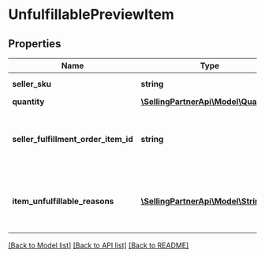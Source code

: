 # UnfulfillablePreviewItem

## Properties
Name | Type | Description | Notes
------------ | ------------- | ------------- | -------------
**seller_sku** | **string** | The seller SKU of the item. | 
**quantity** | [**\SellingPartnerApi\Model\Quantity**](Quantity.md) |  | 
**seller_fulfillment_order_item_id** | **string** | A fulfillment order item identifier created with a call to the getFulfillmentPreview operation. | 
**item_unfulfillable_reasons** | [**\SellingPartnerApi\Model\StringList**](StringList.md) | Error codes associated with the fulfillment order preview that indicate why the item is unfulfillable. | [optional] 

[[Back to Model list]](../README.md#documentation-for-models) [[Back to API list]](../README.md#documentation-for-api-endpoints) [[Back to README]](../README.md)


